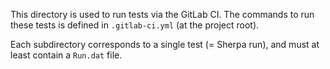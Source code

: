 This directory is used to run tests via the GitLab CI. The commands to run
these tests is defined in `.gitlab-ci.yml` (at the project root).

Each subdirectory corresponds to a single test (= Sherpa run), and must at
least contain a `Run.dat` file.
